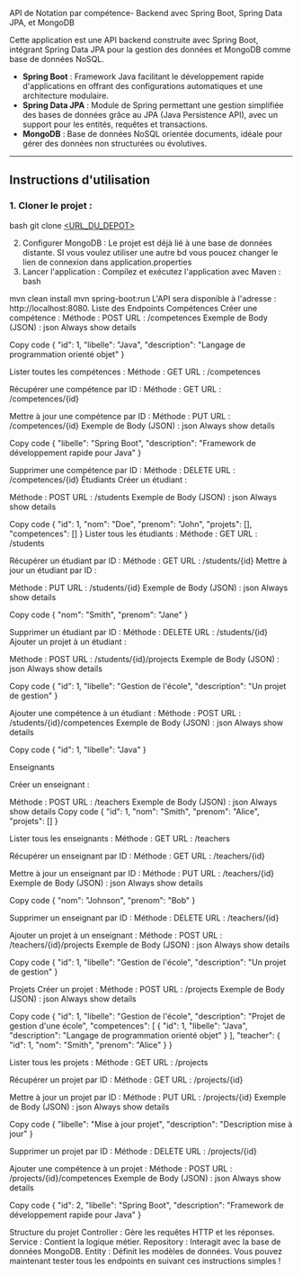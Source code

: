  API de Notation par compétence- Backend avec Spring Boot, Spring Data JPA, et MongoDB

Cette application est une API backend construite avec Spring Boot, intégrant Spring Data JPA pour la gestion des données et MongoDB comme base de données NoSQL.

- **Spring Boot** : Framework Java facilitant le développement rapide d'applications en offrant des configurations automatiques et une architecture modulaire.
- **Spring Data JPA** : Module de Spring permettant une gestion simplifiée des bases de données grâce au JPA (Java Persistence API), avec un support pour les entités, requêtes et transactions.
- **MongoDB** : Base de données NoSQL orientée documents, idéale pour gérer des données non structurées ou évolutives.

---

## Instructions d'utilisation

### 1. Cloner le projet :
   bash
   git clone [<URL_DU_DEPOT>](https://github.com/manserman/myGrade/)
  

2. Configurer MongoDB :
   Le projet est déjà lié à une base de données distante.
   SI vous voulez utiliser une autre bd vous poucez changer le lien de connexion dans application.properties
3. Lancer l'application :
Compilez et exécutez l'application avec Maven :
bash

mvn clean install
mvn spring-boot:run
L'API sera disponible à l'adresse : http://localhost:8080.
Liste des Endpoints
Compétences
Créer une compétence :
Méthode : POST
URL : /competences
Exemple de Body (JSON) :
json
Always show details

Copy code
{
  "id": 1,
  "libelle": "Java",
  "description": "Langage de programmation orienté objet"
}

Lister toutes les compétences :
Méthode : GET
URL : /competences

Récupérer une compétence par ID :
Méthode : GET
URL : /competences/{id}

Mettre à jour une compétence par ID :
Méthode : PUT
URL : /competences/{id}
Exemple de Body (JSON) :
json
Always show details

Copy code
{
  "libelle": "Spring Boot",
  "description": "Framework de développement rapide pour Java"
}

Supprimer une compétence par ID :
Méthode : DELETE
URL : /competences/{id}
Étudiants
Créer un étudiant :

Méthode : POST
URL : /students
Exemple de Body (JSON) :
json
Always show details

Copy code
{
  "id": 1,
  "nom": "Doe",
  "prenom": "John",
  "projets": [],
  "competences": []
}
Lister tous les étudiants :
Méthode : GET
URL : /students

Récupérer un étudiant par ID :
Méthode : GET
URL : /students/{id}
Mettre à jour un étudiant par ID :

Méthode : PUT
URL : /students/{id}
Exemple de Body (JSON) :
json
Always show details

Copy code
{
  "nom": "Smith",
  "prenom": "Jane"
}

Supprimer un étudiant par ID :
Méthode : DELETE
URL : /students/{id}
Ajouter un projet à un étudiant :

Méthode : POST
URL : /students/{id}/projects
Exemple de Body (JSON) :
json
Always show details

Copy code
{
  "id": 1,
  "libelle": "Gestion de l'école",
  "description": "Un projet de gestion"
}

Ajouter une compétence à un étudiant :
Méthode : POST
URL : /students/{id}/competences
Exemple de Body (JSON) :
json
Always show details

Copy code
{
  "id": 1,
  "libelle": "Java"
}

Enseignants

Créer un enseignant :

Méthode : POST
URL : /teachers
Exemple de Body (JSON) :
json
Always show details
Copy code
{
  "id": 1,
  "nom": "Smith",
  "prenom": "Alice",
  "projets": []
}

Lister tous les enseignants :
Méthode : GET
URL : /teachers

Récupérer un enseignant par ID :
Méthode : GET
URL : /teachers/{id}

Mettre à jour un enseignant par ID :
Méthode : PUT
URL : /teachers/{id}
Exemple de Body (JSON) :
json
Always show details

Copy code
{
  "nom": "Johnson",
  "prenom": "Bob"
}

Supprimer un enseignant par ID :
Méthode : DELETE
URL : /teachers/{id}

Ajouter un projet à un enseignant :
Méthode : POST
URL : /teachers/{id}/projects
Exemple de Body (JSON) :
json
Always show details

Copy code
{
  "id": 1,
  "libelle": "Gestion de l'école",
  "description": "Un projet de gestion"
}

Projets
Créer un projet :
Méthode : POST
URL : /projects
Exemple de Body (JSON) :
json
Always show details

Copy code
{
  "id": 1,
  "libelle": "Gestion de l'école",
  "description": "Projet de gestion d'une école",
  "competences": [
    {
      "id": 1,
      "libelle": "Java",
      "description": "Langage de programmation orienté objet"
    }
  ],
  "teacher": {
    "id": 1,
    "nom": "Smith",
    "prenom": "Alice"
  }
}

Lister tous les projets :
Méthode : GET
URL : /projects

Récupérer un projet par ID :
Méthode : GET
URL : /projects/{id}

Mettre à jour un projet par ID :
Méthode : PUT
URL : /projects/{id}
Exemple de Body (JSON) :
json
Always show details

Copy code
{
  "libelle": "Mise à jour projet",
  "description": "Description mise à jour"
}

Supprimer un projet par ID :
Méthode : DELETE
URL : /projects/{id}

Ajouter une compétence à un projet :
Méthode : POST
URL : /projects/{id}/competences
Exemple de Body (JSON) :
json
Always show details

Copy code
{
  "id": 2,
  "libelle": "Spring Boot",
  "description": "Framework de développement rapide pour Java"
}

Structure du projet
Controller : Gère les requêtes HTTP et les réponses.
Service : Contient la logique métier.
Repository : Interagit avec la base de données MongoDB.
Entity : Définit les modèles de données.
Vous pouvez maintenant tester tous les endpoints en suivant ces instructions simples !
